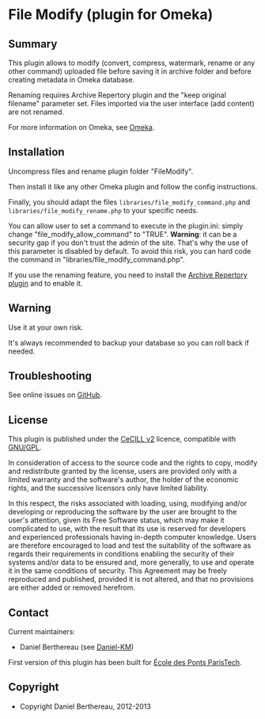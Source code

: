 File Modify (plugin for Omeka)
====================================


Summary
-------

This plugin allows to modify (convert, compress, watermark, rename or any other
command) uploaded file before saving it in archive folder and before creating
metadata in Omeka database.

Renaming requires Archive Repertory plugin and the "keep original filename"
parameter set. Files imported via the user interface (add content) are not
renamed.

For more information on Omeka, see [Omeka][1].


Installation
------------

Uncompress files and rename plugin folder "FileModify".

Then install it like any other Omeka plugin and follow the config instructions.

Finally, you should adapt the files `libraries/file_modify_command.php` and
`libraries/file_modify_rename.php` to your specific needs.

You can allow user to set a command to execute in the plugin.ini: simply change
"file_modify_allow_command" to "TRUE". **Warning**: it can be a security gap if
you don't trust the admin of the site. That's why the use of this parameter is
disabled by default. To avoid this risk, you can hard code the command in
"libraries/file_modify_command.php".

If you use the renaming feature, you need to install the
[Archive Repertory plugin][2] and to enable it.


Warning
-------

Use it at your own risk.

It's always recommended to backup your database so you can roll back if needed.


Troubleshooting
---------------

See online issues on [GitHub][3].


License
-------

This plugin is published under the [CeCILL v2][3] licence, compatible with
[GNU/GPL][4].

In consideration of access to the source code and the rights to copy,
modify and redistribute granted by the license, users are provided only
with a limited warranty and the software's author, the holder of the
economic rights, and the successive licensors only have limited liability.

In this respect, the risks associated with loading, using, modifying
and/or developing or reproducing the software by the user are brought to
the user's attention, given its Free Software status, which may make it
complicated to use, with the result that its use is reserved for
developers and experienced professionals having in-depth computer
knowledge. Users are therefore encouraged to load and test the
suitability of the software as regards their requirements in conditions
enabling the security of their systems and/or data to be ensured and,
more generally, to use and operate it in the same conditions of
security. This Agreement may be freely reproduced and published,
provided it is not altered, and that no provisions are either added or
removed herefrom.


Contact
-------

Current maintainers:

* Daniel Berthereau (see [Daniel-KM][6])

First version of this plugin has been built for [École des Ponts ParisTech][6].


Copyright
---------

* Copyright Daniel Berthereau, 2012-2013


[1]: http://www.omeka.org "Omeka.org"
[2]: https://github.com/Daniel-KM/ArchiveRepertory "GitHub ArchiveRepertory"
[3]: https://github.com/Daniel-KM/FileModify/Issues "GitHub FileModify"
[4]: http://www.cecill.info/licences/Licence_CeCILL_V2-en.html "CeCILL v2"
[5]: https://www.gnu.org/licenses/gpl-3.0.html "GNU/GPL v3"
[6]: http://github.com/Daniel-KM "Daniel Berthereau"
[7]: http://bibliotheque.enpc.fr "École des Ponts ParisTech / ENPC"

